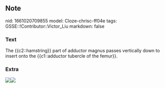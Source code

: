 ## Note
nid: 1661020709855
model: Cloze-chrisc-ff04e
tags: GSSE::!Contributor::Victor_Liu
markdown: false

### Text
The {{c2::hamstring}} part of adductor magnus passes vertically down to insert onto the {{c1::adductor tubercle of the femur}}.

### Extra
<img src= 
"GnYu3kkn8bt9ifsgt3Ug_sSyqxhtwKC_M._adductor_magnus_NN_1.png"><img src="paste-83e1bc35323016122bbde8a785eed622c28a37de.jpg">
